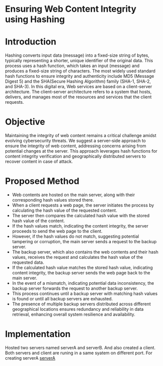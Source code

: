 # Ensuring Web Content Integrity using Hashing
# Introduction
Hashing converts input data (message) into a fixed-size string of bytes, typically representing a shorter, unique identifier of the original data. This process uses a hash function, which takes an input (message) and produces a fixed-size string of characters. The most widely used standard hash functions to ensure integrity and authenticity include MD5 (Message Digest 5) and the SHA(Secure Hashing Algorithm) family (SHA-1, SHA-2, and SHA-3).
In this digital era, Web services are based on a client-server architecture. The client-server architecture refers to a system that hosts, delivers, and manages most of the resources and services that the client requests.

# Objective
Maintaining the integrity of web content remains a critical challenge amidst evolving cybersecurity threats. We suggest a server-side approach to ensure the integrity of web content, addressing concerns arising from potential changes at the server. This approach leverages hash functions for content  integrity verification and geographically distributed servers to recover content in case of attack.
# Proposed Method

* Web contents are hosted on the main server, along with their corresponding hash values stored there.
* When a client requests a web page, the server initiates the process by calculating the hash value of the requested content.
* The server then compares the calculated hash value with the stored hash value of the content.
* If the hash values match, indicating the content integrity, the server proceeds to send the web page to the client.
* However, if the hash values do not match, suggesting potential tampering or corruption, the main server sends a request to the backup server.
* The backup server, which also contains the web contents and their hash values, receives the request and calculates the hash value of the requested data.
* If the calculated hash value matches the stored hash value, indicating content integrity, the backup server sends the web page back to the main server.
* In the event of a mismatch, indicating potential data inconsistency, the backup server forwards the request to another backup server.
* This process continues until a backup server with matching hash values is found or until all backup servers are exhausted.
* The presence of multiple backup servers distributed across different geographical locations ensures redundancy and reliability in data retrieval, enhancing overall system resilience and availability.


# Implementation
Hosted two servers named serverA and serverB. And also created a client. Both servers and client are runing in a same syatem on different port. For creating serverA [serverA](Hashing/serverA.py)
